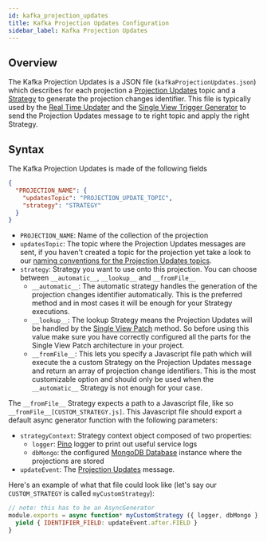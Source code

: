 ```yaml
---
id: kafka_projection_updates
title: Kafka Projection Updates Configuration
sidebar_label: Kafka Projection Updates
---
```


## Overview

The Kafka Projection Updates is a JSON file (`kafkaProjectionUpdates.json`) which describes for each projection a [Projection Updates](/fast_data/inputs_and_outputs.md#projection-update) topic and a [Strategy](/fast_data/configuration/strategies.md) to generate the projection changes identifier. This file is typically used by the [Real Time Updater](/fast_data/realtime_updater.md) and the [Single View Trigger Generator](/fast_data/single_view_trigger_generator.md) to send the Projection Updates message to te right topic and apply the right Strategy.

## Syntax

The Kafka Projection Updates is made of the following fields

```json title="kafkaProjectionUpdates.json"
{
  "PROJECTION_NAME": {
    "updatesTopic": "PROJECTION_UPDATE_TOPIC",
    "strategy": "STRATEGY"
  }
}
```

- `PROJECTION_NAME`: Name of the collection of the projection
- `updatesTopic`: The topic where the Projection Updates messages are sent, if you haven't created a topic for the projection yet take a look to our [naming conventions for the Projection Updates topics](/fast_data/inputs_and_outputs.md#topic-naming-convention-1).
- `strategy`: Strategy you want to use onto this projection. You can choose between `__automatic__`, `__lookup__` and `__fromFile__`
  - `__automatic__`: The automatic strategy handles the generation of the projection changes identifier automatically. This is the preferred method and in most cases it will be enough for your Strategy executions.
  - `__lookup__`: The lookup Strategy means the Projection Updates will be handled by the [Single View Patch](/fast_data/configuration/single_views.md#single-view-patch) method. So before using this value make sure you have correctly configured all the parts for the Single View Patch architecture in your project.
  - `__fromFile__`: This lets you specify a Javascript file path which will execute the a custom Strategy on the Projection Updates message and return an array of projection change identifiers. This is the most customizable option and should only be used when the `__automatic__` Strategy is not enough for your case.

The `__fromFile__` Strategy expects a path to a Javascript file, like so `__fromFile__[CUSTOM_STRATEGY.js]`. This Javascript file should export a default async generator function with the following parameters:

- `strategyContext`: Strategy context object composed of two properties:
  - `logger`: [Pino](https://github.com/pinojs/pino) logger to print out useful service logs
  - `dbMongo`: the configured [MongoDB Database](https://mongodb.github.io/node-mongodb-native/5.2/classes/Db.html) instance where the projections are stored
- `updateEvent`: The [Projection Updates](/fast_data/inputs_and_outputs.md#projection-update) message.

Here's an example of what that file could look like (let's say our `CUSTOM_STRATEGY` is called `myCustomStrategy`):

```js title="myCustomStrategy.js"
// note: this has to be an AsyncGenerator
module.exports = async function* myCustomStrategy ({ logger, dbMongo }, updateEvent) {
  yield { IDENTIFIER_FIELD: updateEvent.after.FIELD }
}
```
